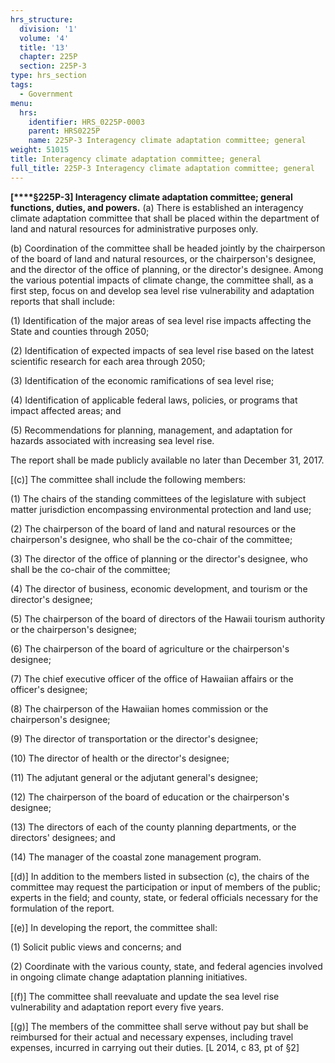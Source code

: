 ```yaml
---
hrs_structure:
  division: '1'
  volume: '4'
  title: '13'
  chapter: 225P
  section: 225P-3
type: hrs_section
tags:
  - Government
menu:
  hrs:
    identifier: HRS_0225P-0003
    parent: HRS0225P
    name: 225P-3 Interagency climate adaptation committee; general
weight: 51015
title: Interagency climate adaptation committee; general
full_title: 225P-3 Interagency climate adaptation committee; general
---
```

**[****§225P-3] Interagency climate adaptation committee; general functions, duties, and powers.** (a) There is established an interagency climate adaptation committee that shall be placed within the department of land and natural resources for administrative purposes only.

(b) Coordination of the committee shall be headed jointly by the chairperson of the board of land and natural resources, or the chairperson's designee, and the director of the office of planning, or the director's designee. Among the various potential impacts of climate change, the committee shall, as a first step, focus on and develop sea level rise vulnerability and adaptation reports that shall include:

(1) Identification of the major areas of sea level rise impacts affecting the State and counties through 2050;

(2) Identification of expected impacts of sea level rise based on the latest scientific research for each area through 2050;

(3) Identification of the economic ramifications of sea level rise;

(4) Identification of applicable federal laws, policies, or programs that impact affected areas; and

(5) Recommendations for planning, management, and adaptation for hazards associated with increasing sea level rise.

The report shall be made publicly available no later than December 31, 2017.

[(c)] The committee shall include the following members:

(1) The chairs of the standing committees of the legislature with subject matter jurisdiction encompassing environmental protection and land use;

(2) The chairperson of the board of land and natural resources or the chairperson's designee, who shall be the co-chair of the committee;

(3) The director of the office of planning or the director's designee, who shall be the co-chair of the committee;

(4) The director of business, economic development, and tourism or the director's designee;

(5) The chairperson of the board of directors of the Hawaii tourism authority or the chairperson's designee;

(6) The chairperson of the board of agriculture or the chairperson's designee;

(7) The chief executive officer of the office of Hawaiian affairs or the officer's designee;

(8) The chairperson of the Hawaiian homes commission or the chairperson's designee;

(9) The director of transportation or the director's designee;

(10) The director of health or the director's designee;

(11) The adjutant general or the adjutant general's designee;

(12) The chairperson of the board of education or the chairperson's designee;

(13) The directors of each of the county planning departments, or the directors' designees; and

(14) The manager of the coastal zone management program.

[(d)] In addition to the members listed in subsection (c), the chairs of the committee may request the participation or input of members of the public; experts in the field; and county, state, or federal officials necessary for the formulation of the report.

[(e)] In developing the report, the committee shall:

(1) Solicit public views and concerns; and

(2) Coordinate with the various county, state, and federal agencies involved in ongoing climate change adaptation planning initiatives.

[(f)] The committee shall reevaluate and update the sea level rise vulnerability and adaptation report every five years.

[(g)] The members of the committee shall serve without pay but shall be reimbursed for their actual and necessary expenses, including travel expenses, incurred in carrying out their duties. [L 2014, c 83, pt of §2]